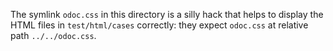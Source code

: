 The symlink `odoc.css` in this directory is a silly hack that helps to display the HTML files in `test/html/cases` correctly: they expect `odoc.css` at relative path `../../odoc.css`.

